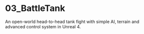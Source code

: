 # 03_BattleTank
An open-world head-to-head tank fight with simple AI, terrain and advanced control system in Unreal 4.
